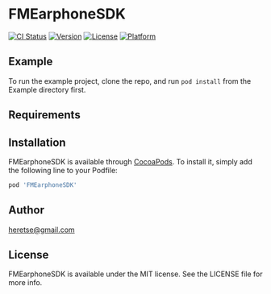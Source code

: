 # FMEarphoneSDK

[![CI Status](http://img.shields.io/travis/heretse@gmail.com/FMEarphoneSDK.svg?style=flat)](https://travis-ci.org/heretse@gmail.com/FMEarphoneSDK)
[![Version](https://img.shields.io/cocoapods/v/FMEarphoneSDK.svg?style=flat)](http://cocoapods.org/pods/FMEarphoneSDK)
[![License](https://img.shields.io/cocoapods/l/FMEarphoneSDK.svg?style=flat)](http://cocoapods.org/pods/FMEarphoneSDK)
[![Platform](https://img.shields.io/cocoapods/p/FMEarphoneSDK.svg?style=flat)](http://cocoapods.org/pods/FMEarphoneSDK)

## Example

To run the example project, clone the repo, and run `pod install` from the Example directory first.

## Requirements

## Installation

FMEarphoneSDK is available through [CocoaPods](http://cocoapods.org). To install
it, simply add the following line to your Podfile:

```ruby
pod 'FMEarphoneSDK'
```

## Author

heretse@gmail.com

## License

FMEarphoneSDK is available under the MIT license. See the LICENSE file for more info.
